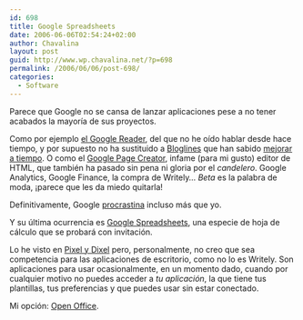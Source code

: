 ```yaml
---
id: 698
title: Google Spreadsheets
date: 2006-06-06T02:54:24+02:00
author: Chavalina
layout: post
guid: http://www.wp.chavalina.net/?p=698
permalink: /2006/06/06/post-698/
categories:
  - Software
---
```

Parece que Google no se cansa de lanzar aplicaciones pese a no tener acabados la mayoría de sus proyectos.

Como por ejemplo <a href="http://chavalina.net/comentar.php?idpost=561" target="_blank">el Google Reader</a>, del que no he oído hablar desde hace tiempo, y por supuesto no ha sustituido a <a href="http://bloglines.com/public/chavalina" target="_blank">Bloglines</a> que han sabido <a href="http://chavalina.net/comentar.php?idpost=654" target="_blank">mejorar a tiempo</a>. O como el <a href="http://www.genbeta.com/archivos/2006/02/23-google-page-creator-ya-disponi.php" target="_blank">Google Page Creator</a>, infame (para mi gusto) editor de HTML, que también ha pasado sin pena ni gloria por el _candelero_. Google Analytics, Google Finance, la compra de Writely… _Beta_ es la palabra de moda, &iexcl;parece que les da miedo quitarla!

Definitivamente, Google <a href="http://chavalina.net/comentar.php?idpost=603" target="_blank">procrastina</a> incluso más que yo.

Y su última ocurrencia es <a href="http://www.google.com/support/spreadsheets" target="_blank">Google Spreadsheets</a>, una especie de hoja de cálculo que se probará con invitación.

Lo he visto en <a href="http://www.pixelydixel.com/2006/06/google-spreadsheets-la-muerte-de-microsoft-excel.html" target="_blank">Pixel y Dixel</a> pero, personalmente, no creo que sea competencia para las aplicaciones de escritorio, como no lo es Writely. Son aplicaciones para usar ocasionalmente, en un momento dado, cuando por cualquier motivo no puedes acceder a _tu aplicación_, la que tiene tus plantillas, tus preferencias y que puedes usar sin estar conectado.

Mi opción: <a href="http://www.openoffice.org/" target="_blank">Open Office</a>.